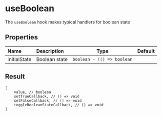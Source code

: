 # useBoolean

The `useBoolean` hook makes typical handlers for boolean state

## Properties

| Name         | Description   |            Type            | Default |
| :----------- | :------------ | :------------------------: | :-----: |
| initialState | Boolean state | `boolean - (() => boolean` |         |

## Result

```
[
    value, // boolean
    setTrueCallback, // () => void
    setFalseCallback, // () => void
    toggleBooleanStateCallback, // () => void
]
```
